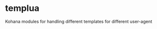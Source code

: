 templua
==================

Kohana modules for handling different templates for different user-agent
